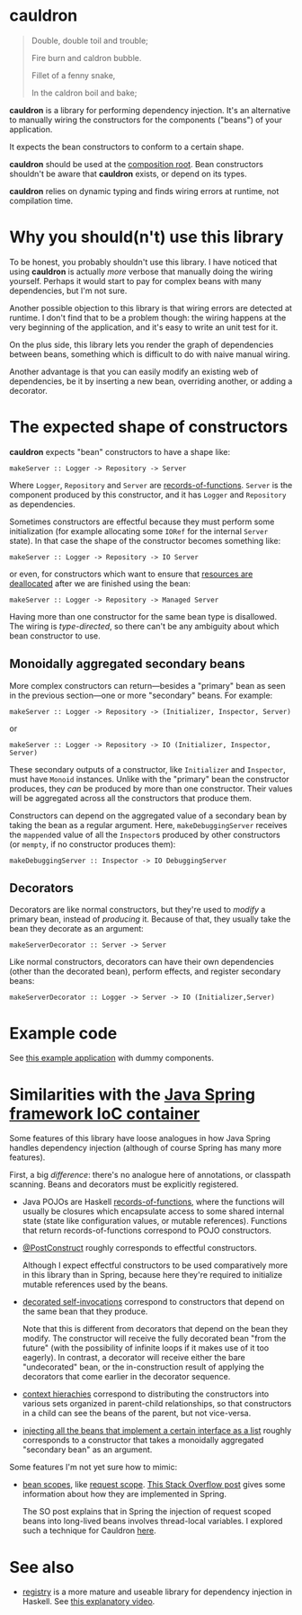 # cauldron

> Double, double toil and trouble;
>
> Fire burn and caldron bubble.
>
> Fillet of a fenny snake,
>
> In the caldron boil and bake;

**cauldron** is a library for performing dependency injection. It's an alternative to
manually wiring the constructors for the components ("beans") of your
application. 

It expects the bean constructors to conform to a certain shape.

**cauldron** should be used at the [composition root](https://stackoverflow.com/questions/6277771/what-is-a-composition-root-in-the-context-of-dependency-injection). Bean constructors shouldn't be aware that **cauldron** exists, or depend on its types.

**cauldron** relies on dynamic typing and finds wiring errors at runtime, not compilation time.

# Why you should(n't) use this library

To be honest, you probably shouldn't use this library. I have noticed that using
**cauldron** is actually *more* verbose that manually doing the wiring yourself.
Perhaps it would start to pay for complex beans with many dependencies, but
I'm not sure.

Another possible objection to this library is that wiring errors are detected at
runtime. I don't find that to be a problem though: the wiring happens at the
very beginning of the application, and it's easy to write an unit test for it.

On the plus side, this library lets you render the graph of dependencies between
beans, something which is difficult to do with naive manual wiring.

Another advantage is that you can easily modify an existing web of dependencies,
be it by inserting a new bean, overriding another, or adding a decorator.

# The expected shape of constructors

**cauldron** expects "bean" constructors to have a shape like:

```
makeServer :: Logger -> Repository -> Server
```

Where `Logger`, `Repository` and `Server` are [records-of-functions](https://www.iankduncan.com/articles/2024-01-26-records-of-effects). `Server` is
the component produced by this constructor, and it has `Logger` and `Repository`
as dependencies.

Sometimes constructors are effectful because they must perform some
initialization (for example allocating some `IORef` for the internal `Server`
state). In that case the shape of the constructor becomes something like:

```
makeServer :: Logger -> Repository -> IO Server
```

or even, for constructors which want to ensure that [resources are
deallocated](https://hackage.haskell.org/package/managed) after we are finished using the bean:

```
makeServer :: Logger -> Repository -> Managed Server
```

Having more than one constructor for the same bean type is disallowed. The
wiring is *type-directed*, so there can't be any ambiguity about which bean
constructor to use.

## Monoidally aggregated secondary beans

More complex constructors can return—besides a "primary" bean as seen in the
previous section—one or more "secondary" beans. For example:

```
makeServer :: Logger -> Repository -> (Initializer, Inspector, Server)
```

or 

```
makeServer :: Logger -> Repository -> IO (Initializer, Inspector, Server)
```

These secondary outputs of a constructor, like `Initializer` and `Inspector`,
must have `Monoid` instances. Unlike with the "primary" bean the constructor produces, they
*can* be produced by more than one constructor. Their values will be aggregated
across all the constructors that produce them.

Constructors can depend on the aggregated value of a secondary bean by taking
the bean as a regular argument. Here, `makeDebuggingServer` receives the
`mappend`ed value of all the `Inspector`s produced by other constructors (or
`mempty`, if no constructor produces them):

```
makeDebuggingServer :: Inspector -> IO DebuggingServer
```

## Decorators

Decorators are like normal constructors, but they're used to *modify* a primary
bean, instead of *producing* it. Because of that, they usually take the bean
they decorate as an argument:

```
makeServerDecorator :: Server -> Server
```

Like normal constructors, decorators can have their own dependencies (other than the
decorated bean), perform effects, and register secondary beans:

```
makeServerDecorator :: Logger -> Server -> IO (Initializer,Server)
```

# Example code

See [this example application](/app/Main.hs) with dummy components.

# Similarities with the [Java Spring framework IoC container](https://docs.spring.io/spring-framework/reference/core/beans.html)

Some features of this library have loose analogues in how Java Spring handles
dependency injection (although of course Spring has many more features).

First, a big *difference*: there's no analogue here of annotations, or classpath
scanning. Beans and decorators must be explicitly registered. 

- Java POJOs are Haskell [records-of-functions](https://www.iankduncan.com/articles/2024-01-26-records-of-effects), where the functions will usually
be closures which encapsulate access to some shared internal state (state like
configuration values, or mutable references). Functions that return
records-of-functions correspond to POJO constructors.

- [@PostConstruct](https://docs.spring.io/spring-framework/reference/core/beans/annotation-config/postconstruct-and-predestroy-annotations.html#page-title) roughly corresponds to effectful constructors.

  Although I expect effectful constructors to be used comparatively more in this
 library than in Spring, because here they're required to initialize mutable
 references used by the beans.

- [decorated self-invocations](https://docs.spring.io/spring-framework/reference/core/aop/proxying.html#aop-understanding-aop-proxies) correspond to constructors that
  depend on the same bean that they produce.

  Note that this is different from decorators that depend on the bean they
  modify. The constructor will receive the fully decorated bean "from the
  future" (with the possibility of infinite loops if it makes use of it too
  eagerly). In contrast, a decorator will receive either the bare "undecorated"
  bean, or the in-construction result of applying the decorators that come
  earlier in the decorator sequence.

- [context hierachies](https://docs.spring.io/spring-framework/reference/testing/testcontext-framework/ctx-management/hierarchies.html) correspond to distributing the constructors into various sets organized in parent-child relationships, so that constructors in a child can see the beans of the parent, but not vice-versa. 

- [injecting all the beans that implement a certain interface as a list](https://twitter.com/NiestrojRobert/status/1746808940435042410) roughly corresponds to a constructor that takes a monoidally aggregated "secondary bean" as an argument. 

Some features I'm not yet sure how to mimic:

- [bean scopes](https://docs.spring.io/spring-framework/reference/core/beans/factory-scopes.html), like [request scope](https://docs.spring.io/spring-framework/reference/core/beans/factory-scopes.html#beans-factory-scopes-other-injection). [This Stack Overflow post](https://stackoverflow.com/a/77174979/1364288) gives some information about how they are implemented in Spring.

  The SO post explains that in Spring the injection of request scoped beans into long-lived beans involves thread-local variables. I explored such a technique for Cauldron [here](https://discourse.haskell.org/t/i-got-rid-of-readert-and-now-my-application-is-hanging-by-a-thread/9330).

# See also

- [registry](https://hackage.haskell.org/package/registry) is a more mature and useable library for dependency injection in Haskell. See [this explanatory video](https://www.youtube.com/watch?v=fFCcvsbCrH8).
